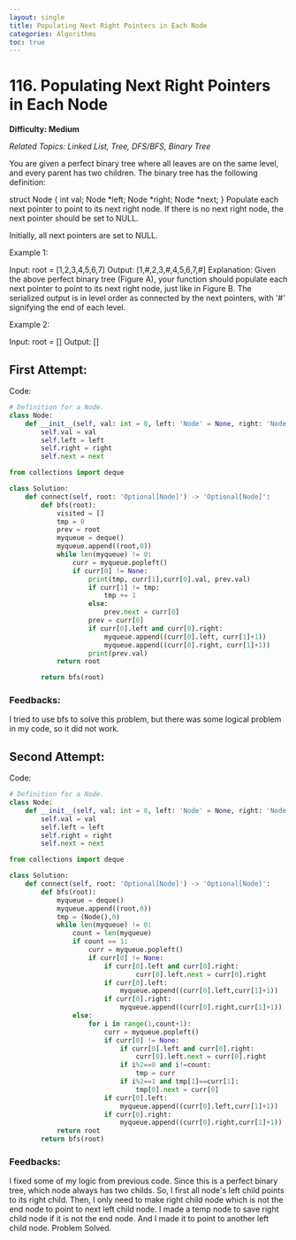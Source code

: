 ```yaml
---
layout: single
title: Populating Next Right Pointers in Each Node
categories: Algorithms
toc: true
---
```


# 116. Populating Next Right Pointers in Each Node

**Difficulty: Medium**

*Related Topics: Linked List, Tree, DFS/BFS, Binary Tree*

You are given a perfect binary tree where all leaves are on the same level, and every parent has two children. The binary tree has the following definition:

struct Node {
  int val;
  Node *left;
  Node *right;
  Node *next;
}
Populate each next pointer to point to its next right node. If there is no next right node, the next pointer should be set to NULL.

Initially, all next pointers are set to NULL.

Example 1:

Input: root = [1,2,3,4,5,6,7]
Output: [1,#,2,3,#,4,5,6,7,#]
Explanation: Given the above perfect binary tree (Figure A), your function should populate each next pointer to point to its next right node, just like in Figure B. The serialized output is in level order as connected by the next pointers, with '#' signifying the end of each level.

Example 2:

Input: root = []
Output: []
         
## First Attempt:
         
Code:
         
```python
# Definition for a Node.
class Node:
    def __init__(self, val: int = 0, left: 'Node' = None, right: 'Node' = None, next: 'Node' = None):
        self.val = val
        self.left = left
        self.right = right
        self.next = next

from collections import deque

class Solution:
    def connect(self, root: 'Optional[Node]') -> 'Optional[Node]':
        def bfs(root):
            visited = []
            tmp = 0
            prev = root
            myqueue = deque()
            myqueue.append((root,0))
            while len(myqueue) != 0:
                curr = myqueue.popleft()
                if curr[0] != None:
                    print(tmp, curr[1],curr[0].val, prev.val)
                    if curr[1] != tmp:
                        tmp += 1
                    else: 
                        prev.next = curr[0]
                    prev = curr[0]
                    if curr[0].left and curr[0].right:
                        myqueue.append((curr[0].left, curr[1]+1))
                        myqueue.append((curr[0].right, curr[1]+1))
                    print(prev.val)
            return root

        return bfs(root)
```         
### Feedbacks: 
I tried to use bfs to solve this problem, but there was some logical problem in my code, so it did not work.
         
## Second Attempt:
         
Code:        
```python
# Definition for a Node.
class Node:
    def __init__(self, val: int = 0, left: 'Node' = None, right: 'Node' = None, next: 'Node' = None):
        self.val = val
        self.left = left
        self.right = right
        self.next = next

from collections import deque

class Solution:
    def connect(self, root: 'Optional[Node]') -> 'Optional[Node]':
        def bfs(root):
            myqueue = deque()
            myqueue.append((root,0))
            tmp = (Node(),0)
            while len(myqueue) != 0:
                count = len(myqueue)
                if count == 1:
                    curr = myqueue.popleft()
                    if curr[0] != None:
                        if curr[0].left and curr[0].right:
                                curr[0].left.next = curr[0].right
                        if curr[0].left:                              
                            myqueue.append((curr[0].left,curr[1]+1))
                        if curr[0].right:
                            myqueue.append((curr[0].right,curr[1]+1))
                else:
                    for i in range(1,count+1):
                        curr = myqueue.popleft()
                        if curr[0] != None:
                            if curr[0].left and curr[0].right:
                                curr[0].left.next = curr[0].right                           
                            if i%2==0 and i!=count:
                                tmp = curr
                            if i%2==1 and tmp[1]==curr[1]:
                                tmp[0].next = curr[0]
                        if curr[0].left:                              
                            myqueue.append((curr[0].left,curr[1]+1))
                        if curr[0].right:
                            myqueue.append((curr[0].right,curr[1]+1))
            return root
        return bfs(root)
```            
### Feedbacks: 
I fixed some of my logic from previous code. Since this is a perfect binary tree, which node always has two childs. So, I first all node's
left child points to its right child. Then, I only need to make right child node which is not the end node to point to next left child node.
I made a temp node to save right child node if it is not the end node. And I made it to point to another left child node. Problem Solved.